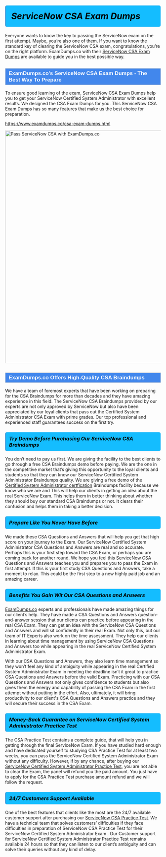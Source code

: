 <h1>                <strong><span style="display: block; color: #000000; background: #14BDFF; border: 0.5px solid #AED6F1; border-left: 3px solid #3498DB; padding: .6em; border-radius: 6px;">                     <em>ServiceNow CSA <span class="exam_variation">Exam Dumps</span> </em>                </span></strong>            </h1>                        <p>Everyone wants to know the key to passing the ServiceNow exam on the first attempt. Maybe, you’re also one of them. If you want to know the standard key of             clearing the ServiceNow CSA exam, congratulations, you’re on the right platform. ExamDumps.co with their             <a href="https://www.examdumps.co/csa-exam-dumps.html">ServiceNow CSA <span class="exam_variation">Exam Dumps</span></a> are available to guide you in the best possible way.</p>                        <h2 style="background: #4287ec; border: 1px solid #cccccc; padding: 5px 10px;">                <span style="color: #ffffff;">                    <span style="font-size: 11pt;">                        <span style="line-height: normal;">                            <span style="font-family: Calibri,sans-serif;">                                <strong>                                    <span style="font-size: 13.0pt;">ExamDumps.co's ServiceNow CSA <span class="exam_variation">Exam Dumps</span> - The Best Way To Prepare</span>                                </strong>                            </span>                        </span>                    </span>                </span>            </h2>                        <p>To ensure good learning of the exam,  ServiceNow CSA <span class="exam_variation">Exam Dumps</span> help you to get your ServiceNow Certified System Administrator with excellent results.             We designed the CSA <span class="exam_variation">Exam Dumps</span> for you. This ServiceNow CSA <span class="exam_variation">Exam Dumps</span> has so many features that make us the best choice for preparation.</p>                        <p><a href="https://www.examdumps.co/csa-exam-dumps.html">https://www.examdumps.co/csa-exam-dumps.html</a></p>                        <p><a href="https://www.examdumps.co/"><img src="https://www.examdumps.co//images/banners/big-sale-20-percent-discount-offer-examdumps.jpg" class="postImage" alt="Pass ServiceNow CSA with ExamDumps.co" width="750"></a></p>                            <h2 style="background: #4287ec; border: 1px solid #cccccc; padding: 5px 10px;">                <span style="color: #ffffff;">                    <span style="font-size: 11pt;">                        <span style="line-height: normal;">                            <span style="font-family: Calibri,sans-serif;">                                <strong>                                    <span style="font-size: 13.0pt;">ExamDumps.co Offers High-Quality CSA <span class="exam_variation2">Braindumps</span></span>                                </strong>                            </span>                        </span>                    </span>                </span>            </h2>                        <p>We have a team of foremost experts that have been working on preparing for the CSA <span class="exam_variation2">Braindumps</span>  for more than decades and they have             amazing experience in this field. The ServiceNow CSA <span class="exam_variation2">Braindumps</span> provided by our experts are not only approved by ServiceNow but also have been             appreciated by our loyal clients that pass out the Certified System Administrator CSA Exam with prime grades. Our top professional and             experienced staff guarantees success on the first try.</p>                        <h3>                <strong>                    <span style="display: block; color: #000000; background: #14BDFF; border: 0.5px solid #AED6F1; border-left: 3px solid #3498DB; padding: .6em; border-radius: 6px;">                        <em>Try Demo Before Purchasing Our ServiceNow CSA <span class="exam_variation2">Braindumps</span></em>                    </span>                </strong>            </h3>                        <p>You don’t need to pay us first. We are giving the facility to the best clients to go through a free CSA <span class="exam_variation2">Braindumps</span> demo before paying.             We are the one in the competitive market that’s giving this opportunity to the loyal clients and students so that they can know our             ServiceNow Certified System Administrator <span class="exam_variation2">Braindumps</span> quality. We are giving a free demo of the <a href="https://www.examdumps.co/certified-system-administrator-exam-dumps.html">Certified System Administrator certfication</a> <span class="exam_variation2">Braindumps</span> facility             because we know who we are and This will help our clients in getting an idea about the real ServiceNow Exam. This helps them in better thinking             about whether they should buy our standard CSA <span class="exam_variation2">Braindumps</span> or not. It clears their confusion and helps them in taking a better decision.</p>                        <h3>                <strong>                    <span style="display: block; color: #000000; background: #14BDFF; border: 0.5px solid #AED6F1; border-left: 3px solid #3498DB; padding: .6em; border-radius: 6px;">                        <em>Prepare Like You Never Have Before</em>                    </span>                </strong>            </h3>                        <p>We made these CSA <span class="exam_variation3">Questions and Answers</span> that will help you get that high score on your journey to the Exam. Our ServiceNow Certified System Administrator CSA <span class="exam_variation3">Questions and Answers</span>             are real and so accurate. Perhaps this is your first step toward the CSA Exam, or perhaps you are coming back for another round. We hope             you feel this <a href="https://www.examdumps.co/servicenow-exam-dumps.html">ServiceNow CSA</a> <span class="exam_variation3">Questions and Answers</span> teaches you and prepares you to pass the Exam in first attempt. If this is your first study             CSA <span class="exam_variation3">Questions and Answers</span>, take a moment to relax. This could be the first step to a new highly paid job and an amazing career.</p>                        <h3>                <strong>                    <span style="display: block; color: #000000; background: #14BDFF; border: 0.5px solid #AED6F1; border-left: 3px solid #3498DB; padding: .6em; border-radius: 6px;">                        <em>Benefits You Gain Wit Our CSA <span class="exam_variation3">Questions and Answers</span></em>                    </span>                </strong>            </h3>                        <p><a href="https://www.examdumps.co/">ExamDumps.co</a> experts and professionals have made amazing things for our client’s help. They have made a CSA <span class="exam_variation3">Questions and Answers</span> question-and-answer session that             our clients can practice before appearing in the real CSA Exam. They can get an idea with the  ServiceNow CSA <span class="exam_variation3">Questions and Answers</span> and will             sit confidently in their real Exam. Not only this, but our team of IT Experts also work on the time assessment. They help our clients in learning about             time management by using ServiceNow CSA <span class="exam_variation3">Questions and Answers</span>  too while appearing in the real ServiceNow Certified System Administrator Exam. </p>                        <p>With our CSA <span class="exam_variation3">Questions and Answers</span>, they also learn time management so they won’t feel any kind of ambiguity while appearing in the real             Certified System Administrator Exam in meeting the deadline isn’t it great to practice CSA <span class="exam_variation3">Questions and Answers</span> before the valid Exam. Practicing with             our CSA <span class="exam_variation3">Questions and Answers</span> not only gives confidence to students but also gives them the energy and capability of passing the CSA Exam in the first             attempt without putting in the effort. Also, ultimately, it will bring productivity to our client's CSA <span class="exam_variation3">Questions and Answers</span> practice and they will             secure their success in the CSA Exam.</p>                        <h3>                <strong>                    <span style="display: block; color: #000000; background: #14BDFF; border: 0.5px solid #AED6F1; border-left: 3px solid #3498DB; padding: .6em; border-radius: 6px;">                        <em>Money-Back Guarantee on ServiceNow Certified System Administrator <span class="exam_variation4">Practice Test</span></em>                    </span>                </strong>            </h3>                        <p>The CSA <span class="exam_variation4">Practice Test</span> contains a complete guide, that will help you in getting through the final ServiceNow Exam. If you have studied hard enough and have             dedicated yourself to studying CSA <span class="exam_variation4">Practice Test</span> for at least two weeks, you can pass the ServiceNow Certified System Administrator Exam without any difficulty. However,             if by any chance, after buying our <a href="https://www.examdumps.co/csa-exam-dumps.html">ServiceNow Certified System Administrator <span class="exam_variation4">Practice Test</span></a>, you are not able to clear the Exam, the panel will refund you the paid amount.             You just have to apply for the CSA <span class="exam_variation4">Practice Test</span> purchase amount refund and we will follow the request.</p>                        <h3>                <strong>                    <span style="display: block; color: #000000; background: #14BDFF; border: 0.5px solid #AED6F1; border-left: 3px solid #3498DB; padding: .6em; border-radius: 6px;">                        <em>24/7 Customers Support Available</em>                    </span>                </strong>            </h3>                        <p>One of the best features that clients like the most are the 24/7 available customer support after purchasing our <a href="https://www.examdumps.co/csa-exam-dumps.html">ServiceNow CSA <span class="exam_variation4">Practice Test</span></a>.             We have a technical team that solves customers’ difficulties if they face difficulties in preparation of ServiceNow CSA <span class="exam_variation4">Practice Test</span> for             their ServiceNow Certified System Administrator Exam . Our Customer support for ServiceNow Certified System Administrator <span class="exam_variation4">Practice Test</span> remains available 24 hours so that they can listen to our             client’s ambiguity and can solve their queries without any kind of delay.</p>                    
